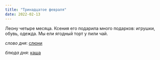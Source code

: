 ```yaml
---
title: "Тринадцатое февраля"
date: 2022-02-13
---
```

Леону четыре месяца. Ксения его подарила много подарков: игрушки, обувь, одежда. Мы ели ягодный торт у пили чай.


*слово дня*: [слюни](https://www.lingvolive.com/en-us/translate/ru-fr/%D1%81%D0%BB%D1%8E%D0%BD%D0%B0)

*блюда дня*: [каша](https://ru.wikipedia.org/wiki/%D0%9A%D0%B0%D1%88%D0%B0)
